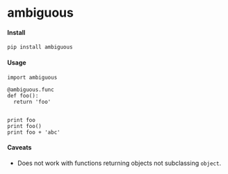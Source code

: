 ambiguous
======

#### Install
```pip install ambiguous```


#### Usage
```
import ambiguous

@ambiguous.func
def foo():
  return 'foo'


print foo
print foo()
print foo + 'abc'

```

#### Caveats
- Does not work with functions returning objects not subclassing `object`.
